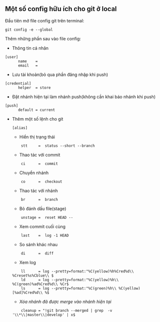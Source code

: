 ## Một số config hữu ích cho git ở local
Đầu tiên mở file config git trên terminal:
```
git config -e --global
```
Thêm những phần sau vào file config:
- Thông tin cá nhân
```
[user]
      name    =
      email   =
```
- Lưu tài khoản(bỏ qua phần đăng nhập khi push)
```
[credential]
      helper  = store
```
- Đặt nhánh hiện tại làm nhánh push(không cần khai báo nhánh khi push)
```
[push]
      default = current
```
- Thêm một số lệnh cho git
  ```
  [alias]
  ```
  - Hiển thị trạng thái
  ```
      stt     =  status --short --branch
  ```
  - Thao tác với commit
  ```
      ci      =  commit
  ```
  - Chuyển nhánh
  ```
      co      =  checkout
  ```
  - Thao tác với nhánh
  ```
      br      =  branch
  ```
  - Bỏ đánh dấu file(stage)
  ```
      unstage =  reset HEAD --
  ```
  - Xem commit cuối cùng
  ```
      last    =  log -1 HEAD
  ```
  - So sánh khác nhau
  ```
      di      =  diff
  ```
  - Xem log
  ```
      ll      = log --pretty=format:"%C(yellow)%h%Cred%d\\ %Creset%s%Cblue\\ $
      ld      = log --pretty=format:"%C(yellow)%h\\ %C(green)%ad%Cred%d\\ %Cr$
      ls      = log --pretty=format:"%C(green)%h\\ %C(yellow)[%ad]%Cred%d\\ %$
  ```
  - *Xóa nhánh đã được merge vào nhánh hiện tại*
  ```
      cleanup = "!git branch --merged | grep  -v '\\*\\|master\\|develop' | x$
  ```
